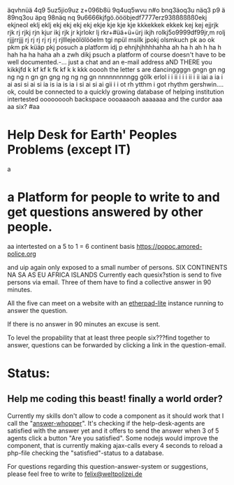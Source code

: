 äqvhnüä 4q9 5uz5jio9uz z+096b8ü 9q4uq5wvu n#o bnq3äoq3u näq3 p9 ä 89nq3ou äpq 98näq nq 9u6666kjfgö.öööbjedf7777erz93ßßßßßß0ekj  ekjneol eklj eklj ekj ekj ekj ekj ekje kje kje kje kkkekkek ekkek kej kej ejjrjk rjk rj rjkj rjn kjur ikj rjk jr kjrlokr lj rkr+#üä+ü+ürj ikjh rolkj5o9999df99jr,m rolj rjjjrrjjj rj rj rj rj rj rj rjlllejeölölööelm tgi npül msilk jpokj olsmkuch pk ao ok pkm pk küäp pkj posuch a platform    idj p ehnjhjhhhhahha  ah  ha h ah h  ha h hah ha ha haha ah a zwh dikj psuch a platform of course doesn't have to be well documented.-...          just a chat and an e-mail address aND THERE  you kikkjfd k kf kf k fk kf k k kkk ooooh the letter s are dancinggggn gngn gn ng ng ng n gn gn gng ng ng ng gn nnnnnnnnngg gölk erlol       i  i ii i i i ii i  ii iai a ia i ai asi si ai si ia is ia is ia i si ai si ai gii i i ot   rh  ytthm i got rhythm gershwin.... ok, could be connected to a quickly    growing database of helping institution intertested ooooooooh backspace oooaaaooh aaaaaaa and the curdor
aaa
aa                                   six?
#aa
# Help Desk for Earth' Peoples Problems (except IT)
a
# a Platform for people to write to and get questions answered by other people.
aa                                                                                   intertested on a 5 to 1 = 6 continent basis
https://popoc.amored-police.org

and uip again only exposed to a small number of persons.
SIX CONTINENTS NA SA AS EU AFRICA ISLANDS
Currently each quesix?stion is send to five persons via email. Three of them have to find a collective answer in 90 minutes.

All the five can meet on a website with an [etherpad-lite](http://etherpad.org/) instance running to answer the question.

If there is no answer in 90 minutes an excuse is sent.

To level the propability that at least three people six???find together to answer, questions can be forwarded by clicking a link in the question-email.

# Status:
## Help me coding this beast! finally a world order?
Currently my skills don't allow to code a component as it should work that I call the "[answer-whopper](https://github.com/interbr/amored-police/blob/master/html/answer/answerwhopper.php)".
It's checking if the help-desk-agents are satisfied with the answer yet and it offers to send the answer when 3 of 5 agents click a button "Are you satisfied".
Some nodejs would improve the component, that is currently making ajax-calls every 4 seconds to reload a php-file checking the "satisfied"-status to a database.

For questions regarding this question-answer-system or suggestions, please feel free to write to felix@weltpolizei.de
